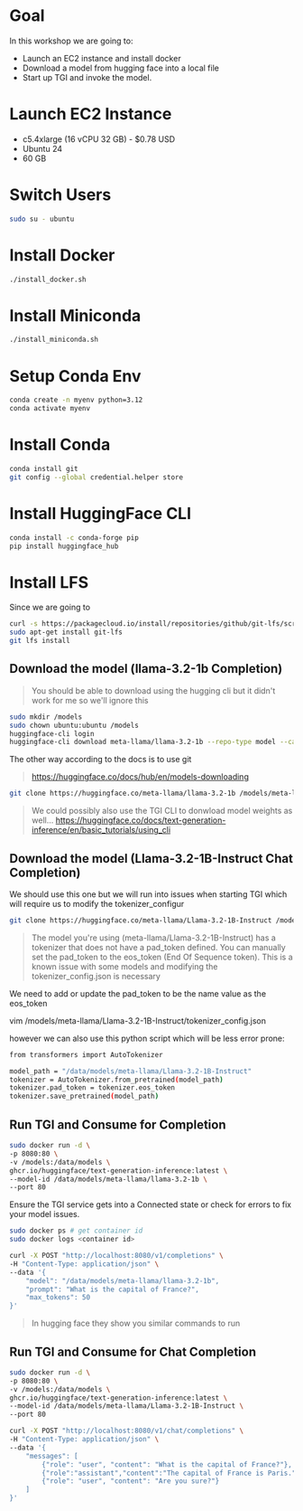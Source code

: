 # Goal

In this workshop we are going to:
- Launch an EC2 instance and install docker
- Download a model from hugging face into a local file
- Start up TGI and invoke the model.

# Launch EC2 Instance

- c5.4xlarge (16 vCPU 32 GB) - $0.78 USD
- Ubuntu 24
- 60 GB


# Switch Users
```sh
sudo su - ubuntu
```

# Install Docker

```sh
./install_docker.sh
```

# Install Miniconda

```sh
./install_miniconda.sh
```

# Setup Conda Env

```sh
conda create -n myenv python=3.12
conda activate myenv
```

# Install Conda

```sh
conda install git
git config --global credential.helper store
```

# Install HuggingFace CLI

```sh
conda install -c conda-forge pip
pip install huggingface_hub
```


# Install LFS

Since we are going to
```sh
curl -s https://packagecloud.io/install/repositories/github/git-lfs/script.deb.sh | sudo bash
sudo apt-get install git-lfs
git lfs install
```

## Download the model (llama-3.2-1b Completion)

> You should be able to download using the hugging cli but it didn't work for me so we'll ignore this

```sh (DONT DO)
sudo mkdir /models
sudo chown ubuntu:ubuntu /models
huggingface-cli login
huggingface-cli download meta-llama/llama-3.2-1b --repo-type model --cache-dir /models
```
The other way according to the docs is to use git

> https://huggingface.co/docs/hub/en/models-downloading

```sh
git clone https://huggingface.co/meta-llama/llama-3.2-1b /models/meta-llama/llama-3.2-1b
```

> We could possibly also use  the TGI CLI to donwload model weights as well...
> https://huggingface.co/docs/text-generation-inference/en/basic_tutorials/using_cli

## Download the model (Llama-3.2-1B-Instruct Chat Completion)

We should use this one but we will run into issues when starting TGI which will require us to modify the tokenizer_configur
```sh (Dont use)
git clone https://huggingface.co/meta-llama/Llama-3.2-1B-Instruct /models/meta-llama/Llama-3.2-1B-Instruct
```

> The model you're using (meta-llama/Llama-3.2-1B-Instruct) has a tokenizer that does not have a pad_token defined. You can manually set the pad_token to the eos_token (End Of Sequence token). This is a known issue with some models and modifying the tokenizer_config.json is necessary

We need to add or update the pad_token to be the name value as the eos_token 

vim /models/meta-llama/Llama-3.2-1B-Instruct/tokenizer_config.json

however we can also use this python script which will be less error prone:

```sh
from transformers import AutoTokenizer

model_path = "/data/models/meta-llama/Llama-3.2-1B-Instruct"
tokenizer = AutoTokenizer.from_pretrained(model_path)
tokenizer.pad_token = tokenizer.eos_token
tokenizer.save_pretrained(model_path)
```

##  Run TGI and Consume for Completion

```sh
sudo docker run -d \
-p 8080:80 \
-v /models:/data/models \
ghcr.io/huggingface/text-generation-inference:latest \
--model-id /data/models/meta-llama/llama-3.2-1b \
--port 80
```

Ensure the TGI service gets into a Connected state or check for errors to fix your model issues.

```sh
sudo docker ps # get container id
sudo docker logs <container id>
```

```sh
curl -X POST "http://localhost:8080/v1/completions" \
-H "Content-Type: application/json" \
--data '{
    "model": "/data/models/meta-llama/llama-3.2-1b",
    "prompt": "What is the capital of France?",
    "max_tokens": 50
}'
```
> In hugging face they show you similar commands to run

##  Run TGI and Consume for Chat Completion

```sh
sudo docker run -d \
-p 8080:80 \
-v /models:/data/models \
ghcr.io/huggingface/text-generation-inference:latest \
--model-id /data/models/meta-llama/Llama-3.2-1B-Instruct \
--port 80
```

``` sh
curl -X POST "http://localhost:8080/v1/chat/completions" \
-H "Content-Type: application/json" \
--data '{
    "messages": [
        {"role": "user", "content": "What is the capital of France?"},
        {"role":"assistant","content":"The capital of France is Paris."},
        {"role": "user", "content": "Are you sure?"}
    ]
}'
```

